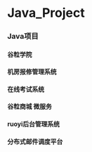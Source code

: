 # Java_Project
### Java项目

#### 谷粒学院

#### 机房报修管理系统

#### 在线考试系统

#### 谷粒商城 微服务

#### ruoyi后台管理系统

#### 分布式邮件调度平台

